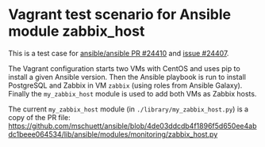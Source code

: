 # Vagrant test scenario for Ansible module zabbix_host

This is a test case for [ansible/ansible PR #24410](https://github.com/ansible/ansible/pull/24410) and [issue #24407](https://github.com/ansible/ansible/issues/24407).

The Vagrant configuration starts two VMs with CentOS and uses pip to install a given Ansible version.
Then the Ansible playbook is run to install PostgreSQL and Zabbix in VM `zabbix` (using roles from Ansible Galaxy).
Finally the `my_zabbix_host` module is used to add both VMs as Zabbix hosts.

The current `my_zabbix_host` module (in `./library/my_zabbix_host.py`) is a copy of the PR file: https://github.com/mschuett/ansible/blob/4de03ddcdb4f1896f5d650ee4abdc1beee064534/lib/ansible/modules/monitoring/zabbix_host.py
